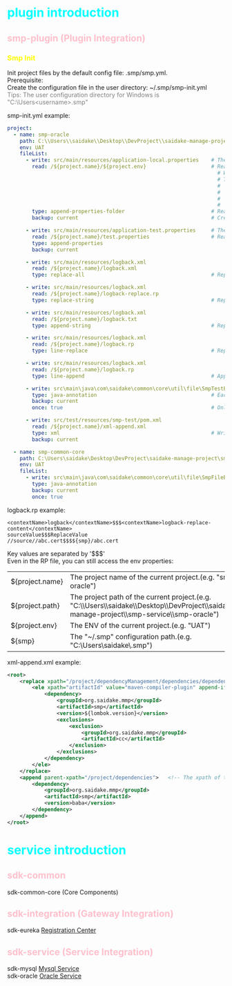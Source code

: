 # <font color="cyan">plugin introduction</font>
## <font color="pink">smp-plugin (Plugin Integration)</font>
### <font color="yellow">Smp Init</font>
Init project files by the default config file: .smp/smp.yml.<br/>
Prerequisite:<br/>
Create the configuration file in the user directory: ~/.smp/smp-init.yml<br/>
<font color="gray">Tips: The user configuration directory for Windows is "C:\Users\<username>\.smp"</font><br/>

smp-init.yml example:<br/>
```yaml
project:
  - name: smp-oracle
    path: C:\\Users\\saidake\\Desktop\\DevProject\\saidake-manage-project\\smp-service\\smp-oracle   # Parent project folder
    env: UAT
    fileList:
      - write: src/main/resources/application-local.properties    # The relative path to write the file.
        read: /${project.name}/${project.env}                     # Read folder.
                                                                    # When the path starts with "/", automatically concatenate the configuration path "~/.smp"
                                                                    # Tips: The user configuration directory for Windows is "C:\Users\<username>\.smp"
                                                                    #   ${project.name}   The project name of the current project.(e.g. "smp-oracle")
                                                                    #   ${project.path}   The project path of the current project.(e.g. "C:\\Users\\saidake\\Desktop\\DevProject\\saidake-manage-project\\smp-service\\smp-oracle")
                                                                    #   ${project.env}    The ENV of the current project.(e.g. "UAT")
                                                                    #   ${smp}            The "~/.smp" configuration path.(e.g. "C:\Users\saidake\.smp")
        type: append-properties-folder                            # Read all properties files in the directory and append them to the writing property file.
        backup: current                                           # Create a backup file in the current file directory.

      - write: src/main/resources/application-test.properties     # The relative path to write the file.
        read: /${project.name}/test.properties                    # Read property file.
        type: append-properties                              
        backup: current                                           

      - write: src/main/resources/logback.xml
        read: /${project.name}/logback.xml
        type: replace-all                                         # Replace all content with the read file.

      - write: src/main/resources/logback.xml
        read: /${project.name}/logback-replace.rp
        type: replace-string                                      # Replace matched content with the RP file, Please refer to the introduction of the RP file format below.

      - write: src/main/resources/logback.xml
        read: /${project.name}/logback.txt
        type: append-string                                       # Replace string with the read file.

      - write: src/main/resources/logback.xml
        read: /${project.name}/logback.rp
        type: line-replace                                        # Replace string with the RP file, The left value is the lineNumber, The right value is the replace content.(e.g. "2$$$String tt=99;")

      - write: src/main/resources/logback.xml
        read: /${project.name}/logback.rp
        type: line-append                                         # Append string with the RP file, The left value is the lineNumber, The right value is the append content.(e.g. "2$$$String tt=99;")

      - write: src\main\java\com\saidake\common\core\util\file\SmpTestBackupUtils.java
        type: java-annotation                                     # Each line of the write file will be preceded by '//'
        backup: current                                           
        once: true                                                # Only write once, It will determine whether it is the first write based on whether the backup file exists.

      - write: src/test/resources/smp-test/pom.xml
        read: /${project.name}/xml-append.xml
        type: xml                                                 # Write xml file, Please refer to the introduction of the pom-append.xml file format below.
        backup: current

  - name: smp-common-core
    path: C:\Users\saidake\Desktop\DevProject\saidake-manage-project\smp-common\smp-common-core
    env: UAT
    fileList:
      - write: src\main\java\com\saidake\common\core\util\file\SmpFileBackupUtils.java
        type: java-annotation
        backup: current
        once: true
```

logback.rp example: <br/>
```text
<contextName>logback</contextName>$$$<contextName>logback-replace-content</contextName>
sourceValue$$$ReplaceValue
//source//abc.cert$$$${smp}/abc.cert
```
Key values are separated by '$$$'<br/>
Even in the RP file, you can still access the env properties:<br/>
<table>
    <tr>
        <td>${project.name}</td>   
        <td>The project name of the current project.(e.g. "smp-oracle")</td>
    </tr>
    <tr>
        <td>${project.path}</td>   
        <td>The project path of the current project.(e.g. "C:\\Users\\saidake\\Desktop\\DevProject\\saidake-manage-project\\smp-service\\smp-oracle")</td>
    </tr>
    <tr>
        <td>${project.env} </td>   
        <td>The ENV of the current project.(e.g. "UAT")</td>
    </tr>
    <tr>
        <td>${smp}         </td>   
        <td>The "~/.smp" configuration path.(e.g. "C:\Users\saidake\.smp")</td></tr>
    </tr>
</table>

xml-append.xml example: <br/>
```xml
<root>
    <replace xpath="/project/dependencyManagement/dependencies/dependency">    <!-- The xpath of the replace tag-->
        <ele xpath="artifactId" value="maven-compiler-plugin" append-if-not-exists="true">  <!-- Use the artifactId xpath search under dependency, and if the value is equal to 'maven-compiler-plugin', replace it.-->
            <dependency>
                <groupId>org.saidake.mmp</groupId>
                <artifactId>smp</artifactId>
                <version>${lombok.version}</version>
                <exclusions>
                    <exclusion>
                        <groupId>org.saidake.mmp</groupId>
                        <artifactId>cc</artifactId>
                    </exclusion>
                </exclusions>
            </dependency>
        </ele>
    </replace>
    <append parent-xpath="/project/dependencies">   <!-- The xpath of the parent tag of the replace tag-->
        <dependency>
            <groupId>org.saidake.mmp</groupId>
            <artifactId>smp</artifactId>
            <version>baba</version>
        </dependency>
    </append>
</root>
```

# <font color="cyan">service introduction</font>
## <font color="pink">sdk-common</font>
sdk-common-core (Core Components)
## <font color="pink">sdk-integration (Gateway Integration)</font>
sdk-eureka  [Registration Center](http://localhost:48992)
## <font color="pink">sdk-service (Service Integration)</font>
sdk-mysql  [Mysql Service](http://localhost:48123/swagger-ui.html) <br/>
sdk-oracle [Oracle Service](http://localhost:48124/swagger-ui.html) <br/>

